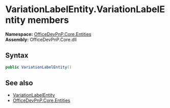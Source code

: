 # VariationLabelEntity.VariationLabelEntity members 
  

**Namespace:** [OfficeDevPnP.Core.Entities](OfficeDevPnP.Core.Entities.md)  
**Assembly:** OfficeDevPnP.Core.dll  
## Syntax
```C#
public VariationLabelEntity()
```
## See also
- [VariationLabelEntity](OfficeDevPnP.Core.Entities.VariationLabelEntity.md)
- [OfficeDevPnP.Core.Entities](OfficeDevPnP.Core.Entities.md)
